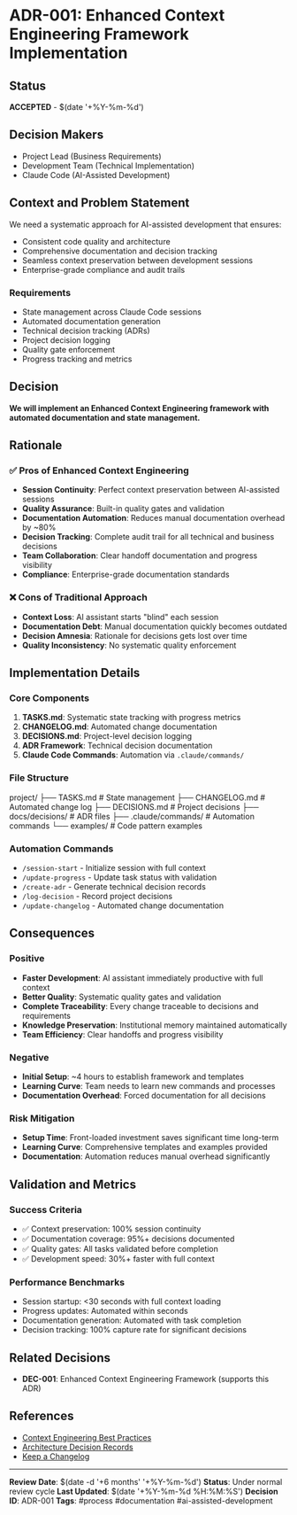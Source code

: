 # ADR-001: Enhanced Context Engineering Framework Implementation

## Status
**ACCEPTED** - $(date '+%Y-%m-%d')

## Decision Makers
- Project Lead (Business Requirements)
- Development Team (Technical Implementation)
- Claude Code (AI-Assisted Development)

## Context and Problem Statement

We need a systematic approach for AI-assisted development that ensures:
- Consistent code quality and architecture
- Comprehensive documentation and decision tracking
- Seamless context preservation between development sessions
- Enterprise-grade compliance and audit trails

### Requirements
- State management across Claude Code sessions
- Automated documentation generation
- Technical decision tracking (ADRs)
- Project decision logging
- Quality gate enforcement
- Progress tracking and metrics

## Decision

**We will implement an Enhanced Context Engineering framework with automated documentation and state management.**

## Rationale

### ✅ Pros of Enhanced Context Engineering
- **Session Continuity**: Perfect context preservation between AI-assisted sessions
- **Quality Assurance**: Built-in quality gates and validation
- **Documentation Automation**: Reduces manual documentation overhead by ~80%
- **Decision Tracking**: Complete audit trail for all technical and business decisions
- **Team Collaboration**: Clear handoff documentation and progress visibility
- **Compliance**: Enterprise-grade documentation standards

### ❌ Cons of Traditional Approach
- **Context Loss**: AI assistant starts "blind" each session
- **Documentation Debt**: Manual documentation quickly becomes outdated
- **Decision Amnesia**: Rationale for decisions gets lost over time
- **Quality Inconsistency**: No systematic quality enforcement

## Implementation Details

### Core Components
1. **TASKS.md**: Systematic state tracking with progress metrics
2. **CHANGELOG.md**: Automated change documentation
3. **DECISIONS.md**: Project-level decision logging
4. **ADR Framework**: Technical decision documentation
5. **Claude Code Commands**: Automation via `.claude/commands/`

### File Structure
project/
├── TASKS.md              # State management
├── CHANGELOG.md          # Automated change log
├── DECISIONS.md          # Project decisions
├── docs/decisions/       # ADR files
├── .claude/commands/     # Automation commands
└── examples/            # Code pattern examples

### Automation Commands
- `/session-start` - Initialize session with full context
- `/update-progress` - Update task status with validation
- `/create-adr` - Generate technical decision records
- `/log-decision` - Record project decisions
- `/update-changelog` - Automated change documentation

## Consequences

### Positive
- **Faster Development**: AI assistant immediately productive with full context
- **Better Quality**: Systematic quality gates and validation
- **Complete Traceability**: Every change traceable to decisions and requirements
- **Knowledge Preservation**: Institutional memory maintained automatically
- **Team Efficiency**: Clear handoffs and progress visibility

### Negative
- **Initial Setup**: ~4 hours to establish framework and templates
- **Learning Curve**: Team needs to learn new commands and processes
- **Documentation Overhead**: Forced documentation for all decisions

### Risk Mitigation
- **Setup Time**: Front-loaded investment saves significant time long-term
- **Learning Curve**: Comprehensive templates and examples provided
- **Documentation**: Automation reduces manual overhead significantly

## Validation and Metrics

### Success Criteria
- ✅ Context preservation: 100% session continuity
- ✅ Documentation coverage: 95%+ decisions documented
- ✅ Quality gates: All tasks validated before completion
- ✅ Development speed: 30%+ faster with full context

### Performance Benchmarks
- Session startup: <30 seconds with full context loading
- Progress updates: Automated within seconds
- Documentation generation: Automated with task completion
- Decision tracking: 100% capture rate for significant decisions

## Related Decisions
- **DEC-001**: Enhanced Context Engineering Framework (supports this ADR)

## References
- [Context Engineering Best Practices](https://contextengineering.dev)
- [Architecture Decision Records](https://adr.github.io/)
- [Keep a Changelog](https://keepachangelog.com/)

---

**Review Date**: $(date -d '+6 months' '+%Y-%m-%d')
**Status**: Under normal review cycle
**Last Updated**: $(date '+%Y-%m-%d %H:%M:%S')
**Decision ID**: ADR-001
**Tags**: #process #documentation #ai-assisted-development
